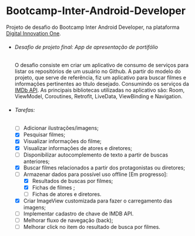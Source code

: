 # Bootcamp-Inter-Android-Developer
Projeto de desafio do Bootcamp Inter Android Developer, na plataforma [Digital Innovation One](https://web.digitalinnovation.one/).

* ###### Desafio de projeto final: App de apresentação de portifólio
    O desafio consiste em criar um aplicativo de consumo de serviços para listar os repositórios de um usuário no Github. A partir do modelo do projeto, que serve de referência, fiz um aplicativo para buscar filmes e informações pertinentes ao título desejado. Consumindo os serviços da [IMDb API](https://imdb-api.com). As principais bibliotecas utilizadas no aplicativo são: Room, ViewModel, Coroutines, Retrofit, LiveData, ViewBinding e Navigation.
    
* ###### Tarefas:
    - [ ] Adicionar ilustrações/imagens;
    - [x] Pesquisar filmes;
    - [x] Visualizar informações do filme;
    - [x] Visualizar informações de atores e diretores;
    - [ ] Disponibilizar autocomplemento de texto a partir de buscas anteriores;
    - [x] Buscar filmes relacionados a partir dos protagonistas ou diretores;
    - [ ] Armazenar dados para possível uso offline [Em progresso]:
        - [x] Resultados de buscas por filmes;
        - [x] Fichas de filmes ;
        - [ ] Fichas de atores e diretores.
    - [x] Criar ImageView customizada para fazer o carregamento das imagens;
    - [ ] Implementar cadastro de chave de IMDB API.
    - [ ] Melhorar fluxo de navegação (back);
    - [ ] Melhorar click no item do resultado de busca por filmes.
